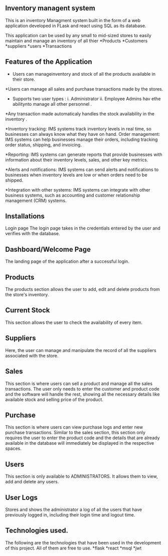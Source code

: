 ## Inventory managent system

This is an inventory Managment system built in the form of a web application developed in FLask and react using SQL as its database.

This application can be used by any small to mid-sized stores to easily maintain and manage an inventory of all thier 
    *Products
    *Customers
    *suppliers
    *users
    *Transactions

## Features of the Application
* Users can manageinventory and stock of all the products available in their store.

*Users can manage all sales and purchase transactions made by the stores.

* Supports two user types :
   i. Administrator
   ii. Employee
Admins hav ethe abilitynto manage all other personnel .

*Any transaction made automaticaly handles the stock availability in the inventory .

*Inventory tracking: 
IMS systems track inventory levels in real time, so businesses can always know what they have on hand.
Order management: IMS systems can help businesses manage their orders, including tracking order status, shipping, and invoicing.

*Reporting: 
IMS systems can generate reports that provide businesses with information about their inventory levels, sales, and other key metrics.

*Alerts and notifications: 
IMS systems can send alerts and notifications to businesses when inventory levels are low or when orders need to be shipped.

*Integration with other systems: 
IMS systems can integrate with other business systems, such as accounting and customer relationship management (CRM) systems.

## Installations
Login page
The login page takes in the credentials entered by the user and verifies with the database.

## Dashboard/Welcome Page
The landing page of the application after a successful login.

## Products
The products section allows the user to add, edit and delete products from the store's inventory.

## Current Stock
This section allows the user to check the availability of every item.

## Suppliers
Here, the user can manage and manipulate the record of all the suppliers associated with the store.

## Sales
This section is where users can sell a product and manage all the sales transactions. The user only needs to enter the customer and product code and the software will handle the rest, showing all the necessary details like available stock and selling price of the product.

## Purchase
This section is where users can view purchase logs and enter new purchase transactions. Similar to the sales section, this section only requires the user to enter the product code and the details that are already available in the database will immediately be displayed in the respective spaces.

## Users
This section is only available to ADMINISTRATORS. It allows them to view, add and delete any users.

## User Logs
Stores and shows the administrator a log of all the users that have previously logged in, including their login time and logout time.

## Technologies used.
The following are the technologies that have been used in the development of this project. All of them are free to use.
*flask
*react
*msql
*jwt

